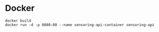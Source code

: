 # Docker

`docker build` <br>
`docker run -d -p 8080:80 --name sensoring-api-container sensoring-api`
